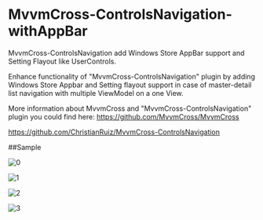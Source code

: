 MvvmCross-ControlsNavigation-withAppBar
=======================================

MvvmCross-ControlsNavigation add Windows Store AppBar support and Setting Flayout like UserControls.

Enhance functionality of "MvvmCross-ControlsNavigation" plugin by adding Windows Store Appbar and Setting flayout support in case of master-detail list navigation with multiple ViewModel on a one View.

More information about MvvmCross and "MvvmCross-ControlsNavigation" plugin you could find here:
https://github.com/MvvmCross/MvvmCross

https://github.com/ChristianRuiz/MvvmCross-ControlsNavigation


##Sample

![0](https://db.tt/S82TIpZn)

![1](https://db.tt/QJEUW1tN)

![2](https://db.tt/ZlqfTlOx)

![3](https://db.tt/x0W9bAU2)
